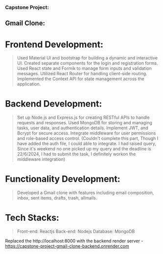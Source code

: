 ### Capstone Project:

## Gmail Clone:

# Frontend Development:

> Used Material UI and bootstrap for building a dynamic and interactive UI.
> Created separate components for the login and registration forms.
> Used React state and Formik to manage form inputs and validation messages. 
> Utilized React Router for handling client-side routing.
> Implemented the Context API for state management across the application. 

# Backend Development:

> Set up Node.js and Express.js for creating RESTful APIs to handle requests and responses.
> Used MongoDB for storing and managing tasks, user data, and authentication details.
> Implement JWT, and Bcrypt for secure access.
> Integrate middleware for user permissions and role-based access control. (Couldn't complete this part, Though I have added the auth file, I could able to integrate. I had raised query, Since it's weekend no one picked up my query and the deadline is 22/6/2024, I had to submit the task, I definitely workon the middleware integration)

# Functionality Development:

> Developed a Gmail clone with features including email composition, inbox, sent items, drafts, trash, allmails.

# Tech Stacks:

> Front-end: Reactjs
> Back-end: Nodejs
> Database: MongoDB

Replaced the http://localhost:8000 with the backend render server - https://capstone-project-gmail-clone-backend.onrender.com